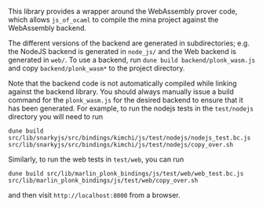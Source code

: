 This library provides a wrapper around the WebAssembly prover code, which
allows `js_of_ocaml` to compile the mina project against the WebAssembly
backend.

The different versions of the backend are generated in subdirectories; e.g. the
NodeJS backend is generated in `node_js/` and the Web backend is generated
in `web/`. To use a backend, run `dune build backend/plonk_wasm.js` and copy
`backend/plonk_wasm*` to the project directory.

Note that the backend code is not automatically compiled while linking against
the backend library. You should always manually issue a build command for the
`plonk_wasm.js` for the desired backend to ensure that it has been generated.
For example, to run the nodejs tests in the `test/nodejs` directory you will
need to run

```
dune build src/lib/snarkyjs/src/bindings/kimchi/js/test/nodejs/nodejs_test.bc.js
src/lib/snarkyjs/src/bindings/kimchi/js/test/nodejs/copy_over.sh
```

Similarly, to run the web tests in `test/web`, you can run

```
dune build src/lib/marlin_plonk_bindings/js/test/web/web_test.bc.js
src/lib/marlin_plonk_bindings/js/test/web/copy_over.sh
```

and then visit `http://localhost:8000` from a browser.
